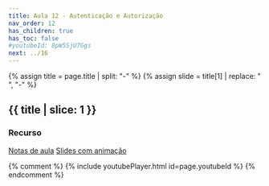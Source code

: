 ```yaml
---
title: Aula 12 - Autenticação e Autorização
nav_order: 12
has_children: true
has_toc: false
#youtubeId: 8pW5SjU7Ggs
next: ../16
---
```


{% assign title = page.title | split: "-" %}
{% assign slide =  title[1] | replace: " ", "-" %}

## {{ title | slice: 1 }}

### Recurso

<span class="fs-3">
  <a href="{{site.baseurl}}/assets/downloads/{{ page.nav_order }}{{ slide }}.pdf" class="btn" target="_blank">Notas de aula</a>
<a href="https://www.icloud.com/keynote/036ORKpdcKVbm4SNnwStcfUQQ#13-Autenticacao-e-Autorizacao" class="btn" target="_blank">Slides com animação</a>
</span>

{% comment %}
{% include youtubePlayer.html id=page.youtubeId %}
{% endcomment %}

<!--
<span class="fs-3 float-right">
[Próxima aulas]({{page.next}}){: .btn }
</span>
-->
